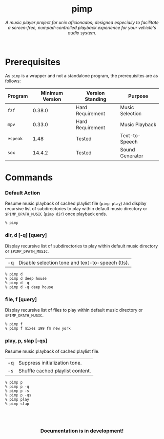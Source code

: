 <img src="img/header.png" alt="" style="border-radius: 5px; margin: auto; display: block;">

<br>
<h1 align="center">pimp</h1>

<p align="center">
	<em>A music player project for unix aficionados; designed especially to
	facilitate a screen-free, numpad-controlled playback experience for your
	vehicle's audio system.</em>
</p>

<br>

# Prerequisites

As `pimp` is a wrapper and not a standalone program, the prerequisites are as follows:

Program  | Minimum Version | Version Standing | Purpose
---      | ---             | ---              | ---
`fzf`    | 0.38.0          | Hard Requirement | Music Selection
`mpv`    | 0.33.0          | Hard Requirement | Music Playback
`espeak` | 1.48            | Tested           | Text-to-Speech
`sox`    | 14.4.2          | Tested           | Sound Generator

# Commands

### Default Action

Resume music playback of cached playlist file (`pimp play`) and display recursive list of subdirectories to play within default music directory or `$PIMP_DPATH_MUSIC` (`pimp dir`) once playback ends.

```shell
% pimp
```

### dir, d [-q] [query]

Display recursive list of subdirectories to play within default music directory or `$PIMP_DPATH_MUSIC`.

<table style="width: 100%; border: 0;">
	<tr>
		<td>-q</td>
		<td>Disable selection tone and text-to-speech (tts).</td>
	</tr>
</table>

```shell
% pimp d
% pimp d deep house
% pimp d -q
% pimp d -q deep house
```

### file, f [query]

Display recursive list of files to play within default music directory or `$PIMP_DPATH_MUSIC`.

```shell
% pimp f
% pimp f mixes 199 fm new york
```

### play, p, slap [-qs]

Resume music playback of cached playlist file.

<table style="width: 100%; border: 0;">
	<tr>
		<td>-q</td>
		<td>Suppress initialization tone.</td>
	</tr>
	<tr>
		<td>-s</td>
		<td>Shuffle cached playlist content.</td>
	</tr>
</table>

```shell
% pimp p
% pimp p -q
% pimp p -s
% pimp p -qs
% pimp play
% pimp slap
```


<br>
<br>
<h3 align="center">Documentation is in development!</h3>

